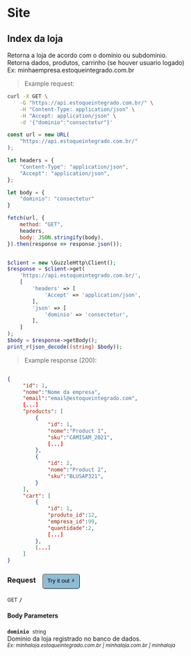 # Site


## Index da loja


<aside>Retorna a loja de acordo com o domínio ou subdominio. <br>
Retorna dados, produtos, carrinho (se houver usuario logado) <br>
Ex: minhaempresa.estoqueintegrado.com.br
</aside>

> Example request:

```bash
curl -X GET \
    -G "https://api.estoqueintegrado.com.br/" \
    -H "Content-Type: application/json" \
    -H "Accept: application/json" \
    -d '{"dominio":"consectetur"}'

```

```javascript
const url = new URL(
    "https://api.estoqueintegrado.com.br/"
);

let headers = {
    "Content-Type": "application/json",
    "Accept": "application/json",
};

let body = {
    "dominio": "consectetur"
}

fetch(url, {
    method: "GET",
    headers,
    body: JSON.stringify(body),
}).then(response => response.json());
```

```php

$client = new \GuzzleHttp\Client();
$response = $client->get(
    'https://api.estoqueintegrado.com.br/',
    [
        'headers' => [
            'Accept' => 'application/json',
        ],
        'json' => [
            'dominio' => 'consectetur',
        ],
    ]
);
$body = $response->getBody();
print_r(json_decode((string) $body));
```


> Example response (200):

```json

{
     "id": 1,
     "nome":"Nome da empresa",
     "email":"email@estoqueintegrado.com",
     [...]
     "products": [
         {
             "id": 1,
             "nome":"Product 1",
             "sku":"CAMISAM_2021",
             [...]
         },
         {
             "id": 2,
             "nome":"Product 2",
             "sku":"BLUSAP321",
         }
     ],
     "cart": [
         {
             "id": 1,
             "produto_id":12,
             "empresa_id":99,
             "quantidade":2,
             [...]
         },
         [...]
     ]
}
```
<div id="execution-results-GET-" hidden>
    <blockquote>Received response<span id="execution-response-status-GET-"></span>:</blockquote>
    <pre class="json"><code id="execution-response-content-GET-"></code></pre>
</div>
<div id="execution-error-GET-" hidden>
    <blockquote>Request failed with error:</blockquote>
    <pre><code id="execution-error-message-GET-"></code></pre>
</div>
<form id="form-GET-" data-method="GET" data-path="/" data-authed="0" data-hasfiles="0" data-headers='{"Content-Type":"application\/json","Accept":"application\/json"}' onsubmit="event.preventDefault(); executeTryOut('GET-', this);">
<h3>
    Request&nbsp;&nbsp;&nbsp;
        <button type="button" style="background-color: #8fbcd4; padding: 5px 10px; border-radius: 5px; border-width: thin;" id="btn-tryout-GET-" onclick="tryItOut('GET-');">Try it out ⚡</button>
    <button type="button" style="background-color: #c97a7e; padding: 5px 10px; border-radius: 5px; border-width: thin;" id="btn-canceltryout-GET-" onclick="cancelTryOut('GET-');" hidden>Cancel</button>&nbsp;&nbsp;
    <button type="submit" style="background-color: #6ac174; padding: 5px 10px; border-radius: 5px; border-width: thin;" id="btn-executetryout-GET-" hidden>Send Request 💥</button>
    </h3>
<p>
<small class="badge badge-green">GET</small>
 <b><code>/</code></b>
</p>
<h4 class="fancy-heading-panel"><b>Body Parameters</b></h4>
<p>
<b><code>dominio</code></b>&nbsp;&nbsp;<small>string</small>  &nbsp;
<input type="text" name="dominio" data-endpoint="GET-" data-component="body" required  hidden>
<br>
Dominio da loja registrado no banco de dados. <br>
<i><small>Ex: minhaloja.estoqueintegrado.com.br | minhaloja.com.br | minhaloja</small></p>

</form>




